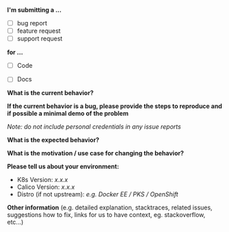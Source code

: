 **I'm submitting a ...**
  - [ ] bug report
  - [ ] feature request
  - [ ] support request

**for ...**
  - [ ] Code
  - [ ] Docs


**What is the current behavior?**



**If the current behavior is a bug, please provide the steps to reproduce and if possible a minimal demo of the problem**

*Note: do not include personal credentials in any issue reports*

**What is the expected behavior?**


**What is the motivation / use case for changing the behavior?**


**Please tell us about your environment:**
  
  - K8s Version: *x.x.x*
  - Calico Version: *x.x.x*
  - Distro (if not upstream): *e.g. Docker EE / PKS / OpenShift*

**Other information** (e.g. detailed explanation, stacktraces, related issues, suggestions how to fix, links for us to have context, eg. stackoverflow, etc...)
